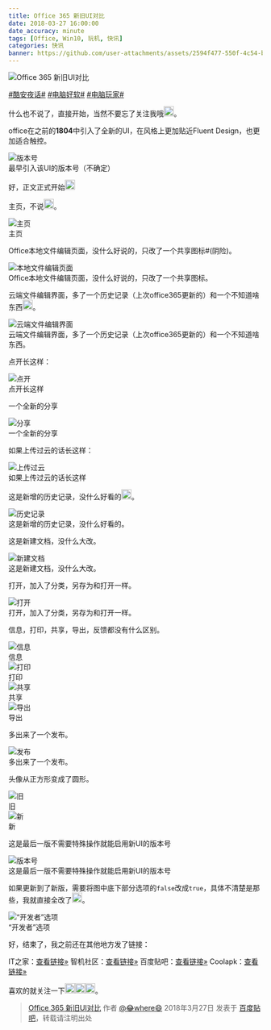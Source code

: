```yaml
---
title: Office 365 新旧UI对比
date: 2018-03-27 16:00:00
date_accuracy: minute
tags: [Office, Win10, 玩机, 快讯]
categories: 快讯
banner: https://github.com/user-attachments/assets/2594f477-550f-4c54-b811-ea0d4d9971ec
---
```

![Office 365 新旧UI对比](https://github.com/user-attachments/assets/2594f477-550f-4c54-b811-ea0d4d9971ec)

<style>
  img.emoji {
    height: 20px;
    width: 20px;
    margin-bottom: -4px !important;
    display: unset;
  }
</style>

[#酷安夜话#](https://www.coolapk.com/t/酷安夜话) [#电脑好软#](https://www.coolapk.com/t/电脑好软) [#电脑玩家#](https://www.coolapk.com/t/电脑玩家)

什么也不说了，直接开始，当然不要忘了关注我哦<img class="emoji" src="https://cdn.jsdelivr.net/gh/Coolapk-UWP/Coolapk-Lite@master/CoolapkLite/CoolapkLite/Assets/Emoji/(流汗滑稽).png" alt="流汗滑稽" />。

office在之前的**1804**中引入了全新的UI，在风格上更加贴近Fluent Design，也更加适合触控。

<img src="https://github.com/user-attachments/assets/1cf2b622-4654-469a-8aad-283122e628e7" alt="版本号" />
<figcaption>最早引入该UI的版本号（不确定）</figcaption>

好，正文正式开始<img class="emoji" src="https://cdn.jsdelivr.net/gh/Coolapk-UWP/Coolapk-Lite@master/CoolapkLite/CoolapkLite/Assets/Emoji/(滑稽).png" alt="滑稽" />

主页，不说<img class="emoji" src="https://cdn.jsdelivr.net/gh/Coolapk-UWP/Coolapk-Lite@master/CoolapkLite/CoolapkLite/Assets/Emoji/(流汗滑稽).png" alt="流汗滑稽" />。

<img src="https://github.com/user-attachments/assets/0bbf8e28-f2b5-4132-9b1f-5a39ce952f56" alt="主页" />
<figcaption>主页</figcaption>

Office本地文件编辑页面，没什么好说的，只改了一个共享图标#(阴险)。

<img src="https://github.com/user-attachments/assets/9308f873-3737-4394-a56f-7a46c3c1e987" alt="本地文件编辑页面" />
<figcaption>Office本地文件编辑页面，没什么好说的，只改了一个共享图标。</figcaption>

云端文件编辑界面，多了一个历史记录（上次office365更新的）和一个不知道啥东西<img class="emoji" src="https://cdn.jsdelivr.net/gh/Coolapk-UWP/Coolapk-Lite@master/CoolapkLite/CoolapkLite/Assets/Emoji/(流汗滑稽).png" alt="流汗滑稽" />。<!--more-->

<img src="https://github.com/user-attachments/assets/34898150-998e-4980-a8a9-a52742290819" alt="云端文件编辑界面" />
<figcaption>云端文件编辑界面，多了一个历史记录（上次office365更新的）和一个不知道啥东西。</figcaption>

点开长这样：

<img src="https://github.com/user-attachments/assets/8bc3dc1d-2acf-4e05-bd99-db167826aa32" alt="点开" />
<figcaption>点开长这样</figcaption>

一个全新的分享

<img src="https://github.com/user-attachments/assets/23c87491-3497-4211-acc2-516832be3ee5" alt="分享" />
<figcaption>一个全新的分享</figcaption>

如果上传过云的话长这样：

<img src="https://github.com/user-attachments/assets/f123e776-7f68-44d6-82df-6801330ef26b" alt="上传过云" />
<figcaption>如果上传过云的话长这样</figcaption>

这是新增的历史记录，没什么好看的<img class="emoji" src="https://cdn.jsdelivr.net/gh/Coolapk-UWP/Coolapk-Lite@master/CoolapkLite/CoolapkLite/Assets/Emoji/(斗鸡眼滑稽).png" alt="斗鸡眼滑稽" />。

<img src="https://github.com/user-attachments/assets/f05ff639-676f-40c9-88f5-aa527bc279bb" alt="历史记录" />
<figcaption>这是新增的历史记录，没什么好看的。</figcaption>

这是新建文档，没什么大改。

<img src="https://github.com/user-attachments/assets/de1db651-2412-41eb-b844-eb22d3b53aed" alt="新建文档" />
<figcaption>这是新建文档，没什么大改。</figcaption>

打开，加入了分类，另存为和打开一样。

<img src="https://github.com/user-attachments/assets/4cf3f563-b1d9-473d-b8ca-1e6a6a233317" alt="打开" />
<figcaption>打开，加入了分类，另存为和打开一样。</figcaption>

信息，打印，共享，导出，反馈都没有什么区别。

<img src="https://github.com/user-attachments/assets/e993333c-80d9-42e5-be00-ec2e0beae3bf" alt="信息" />
<figcaption>信息</figcaption>

<img src="https://github.com/user-attachments/assets/b4f34e46-7833-40b3-8e8d-f7a9354d1802" alt="打印" />
<figcaption>打印</figcaption>

<img src="https://github.com/user-attachments/assets/fac10e32-0675-494a-a473-387606324424" alt="共享" />
<figcaption>共享</figcaption>

<img src="https://github.com/user-attachments/assets/77b07898-db12-464c-8ec5-c85038610d29" alt="导出" />
<figcaption>导出</figcaption>

多出来了一个发布。

<img src="https://github.com/user-attachments/assets/6fb10229-f4f4-4010-a95b-ac207e047b8a" alt="发布" />
<figcaption>多出来了一个发布。</figcaption>

头像从正方形变成了圆形。

<img src="https://github.com/user-attachments/assets/f9de8164-22e9-454d-86af-ce86f9968e8f" alt="旧" />
<figcaption>旧</figcaption>

<img src="https://github.com/user-attachments/assets/39ceffa6-0451-4faf-8f7d-e14f566b5745" alt="新" />
<figcaption>新</figcaption>

这是最后一版不需要特殊操作就能启用新UI的版本号

<img src="https://github.com/user-attachments/assets/61e5422b-3427-4287-8c82-93832c68f5b4" alt="版本号" />
<figcaption>这是最后一版不需要特殊操作就能启用新UI的版本号</figcaption>

如果更新到了新版，需要将图中底下部分选项的`false`改成`true`，具体不清楚是那些，我就直接全改了<img class="emoji" src="https://cdn.jsdelivr.net/gh/Coolapk-UWP/Coolapk-Lite@master/CoolapkLite/CoolapkLite/Assets/Emoji/(流汗滑稽).png" alt="流汗滑稽" />。

<img src="https://github.com/user-attachments/assets/d7b8087c-9ddb-4ae4-83dd-9203fdf81bd1" alt="“开发者”选项" />
<figcaption>“开发者”选项</figcaption>

好，结束了，我之前还在其他地方发了链接：

IT之家：[查看链接»](https://quan.ithome.com/0/242/917.htm)
智机社区：[查看链接»](https://bbs.wfun.com/thread-1009644-1-1.html")
百度贴吧：[查看链接»](https://tieba.baidu.com/p/5619216210)
Coolapk：[查看链接»](https://www.coolapk.com/feed/6182878?shareKey=M2QxNzM3OWE3OGM2NjY1MjM0ZjM~)

喜欢的就关注一下<img class="emoji" src="https://cdn.jsdelivr.net/gh/Coolapk-UWP/Coolapk-Lite@master/CoolapkLite/CoolapkLite/Assets/Emoji/(稽滑).png" alt="稽滑" /><img class="emoji" src="https://cdn.jsdelivr.net/gh/Coolapk-UWP/Coolapk-Lite@master/CoolapkLite/CoolapkLite/Assets/Emoji/(斗鸡眼滑稽).png" alt="斗鸡眼滑稽" /><img class="emoji" src="https://cdn.jsdelivr.net/gh/Coolapk-UWP/Coolapk-Lite@master/CoolapkLite/CoolapkLite/Assets/Emoji/(滑稽).png" alt="滑稽" />。

> [Office 365 新旧UI对比](https://tieba.baidu.com/p/5619216210) 作者 [@😂where😄](https://tieba.baidu.com/home/main?id=tb.1.e2e2121d.sH1-n4eqVLV7bs_Z_nz_Sw "一二三四389") 2018年3月27日 发表于 [百度贴吧](https://tieba.baidu.com)，转载请注明出处
